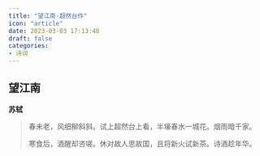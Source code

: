 ```yaml
---
title: "望江南·超然台作"
icon: "article"
date: 2023-03-03 17:13:48
draft: false
categories:
- 诗词
---
```


## 望江南
**苏轼**

> 春未老，风细柳斜斜。试上超然台上看，半壕春水一城花。烟雨暗千家。
>
> 寒食后，酒醒却咨嗟。休对故人思故国，且将新火试新茶。诗酒趁年华。
